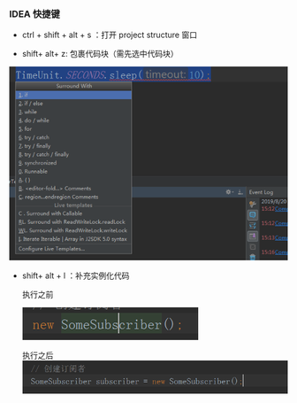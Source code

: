 ### IDEA 快捷键



- ctrl + shift + alt + s ：打开 project structure 窗口

- shift+ alt+ z: 包裹代码块（需先选中代码块）

![](imgs/1.png)

- shift+ alt + l ：补充实例化代码

  执行之前

   ![](imgs/2.png)

  执行之后![](imgs/3.png)

